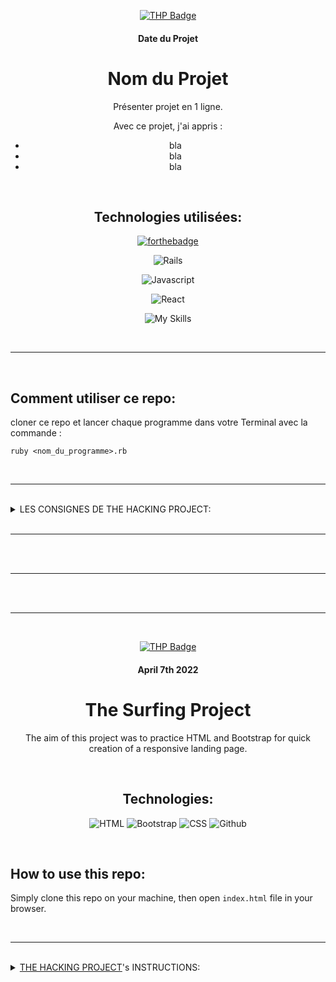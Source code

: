 <div align="center">

[![THP Badge](https://github.com/0xKubitus/Usefull-Stuff-for-README/blob/main/assets/mkdwn-badges/the-hacking-project.svg
)](https://www.thehackingproject.org/)

#### Date du Projet
  
# Nom du Projet

Présenter projet en 1 ligne.

Avec ce projet, j'ai appris :
<ul>
<li>bla</li>
<li>bla</li>
<li>bla</li>
</ul>

<br/>

## Technologies utilisées:

[![forthebadge](https://forthebadge.com/images/badges/made-with-ruby.svg)](https://forthebadge.com)

![Rails](https://img.shields.io/badge/Ruby_on_Rails-CC0000?style=for-the-badge&logo=ruby-on-rails&logoColor=white)

![Javascript](https://img.shields.io/badge/JavaScript-F7DF1E?style=for-the-badge&logo=javascript&logoColor=black)

![React](https://img.shields.io/badge/react-%2320232a.svg?style=for-the-badge&logo=react&logoColor=%2361DAFB)

![My Skills](https://skillicons.dev/icons?i=py,git,github,discord,bootstrap,tailwind,react,ruby,rails,js,postgresql,sqlite,jquery,webpack,)


</div>

<br/>
<hr/>
<br/>

## Comment utiliser ce repo:
cloner ce repo et lancer chaque programme dans votre Terminal avec la commande :
```
ruby <nom_du_programme>.rb
```

<br/>
<hr/>
<br/>

<details>
<summary>
LES CONSIGNES DE THE HACKING PROJECT:
</summary>
<br>

# Le projet

</details>

















<br/>
<hr/>
<br/>
<br/>
<hr/>
<br/>
<br/>
<hr/>
<br/>



















<div align="center">

[![THP Badge](https://github.com/0xKubitus/Usefull-Stuff-for-README/blob/main/assets/mkdwn-badges/the-hacking-project.svg
)](https://www.thehackingproject.org/)
#### April 7th 2022

# The Surfing Project

The aim of this project was to practice HTML and Bootstrap for quick creation of a responsive landing page.

<br/>

## Technologies:

  ![HTML](https://skillicons.dev/icons?i=html)
  ![Bootstrap](https://skillicons.dev/icons?i=bootstrap)
  ![CSS](https://skillicons.dev/icons?i=css)
  ![Github](https://skillicons.dev/icons?i=github)

</div>

<br/>



## How to use this repo:
Simply clone this repo on your machine, then open `index.html` file in your browser.

<br/>
<hr/>
<br/>





<details>
<summary>
<a href="https://www.thehackingproject.org/">THE HACKING PROJECT</a>'s INSTRUCTIONS:
</summary>
<br>


This project will make you practice Bootstrap, discover the power of responsive, and prepare you for tomorrow and the notions of Landing Pages and Bootstrap themes.

The page must be created using Bootstrap as much as possible, with a minimal amount of CSS.
It will have to be responsive (adapting to the user's screen size).

Here is <a href="https://i.imgur.com/GjTtsBA.jpg">the mobile version</a> of the page to code (#mobile_first). And here, <a href="https://i.imgur.com/zZzjc3t.jpg">the Desktop version</a> of the page to code.


### Instructions:

Recreate (almost) identically a webpage of 'the Surfing Project', a fake peer-learning surfing school.

Today's rules are:

<ul>
  <li>Bootstrap must be used as much as possible</li>
  <li>use the least amount of CSS possible</li>
  <li>no need to code the pages "Le programme" and "Nos prochaines sessions"</li>
  <li>for the photo at the top, you can choose any 'surf' picture you think is suitable</li>
  <li>same for the bottom pictures</li>
  <li>the 'three dots' icon must come from font-awesome</li>
  <li>the "Témoignages" have to be inside Cards</li>
  <li>Prices have to be displayed inside of each Card</li>  
</ul>

</details>



